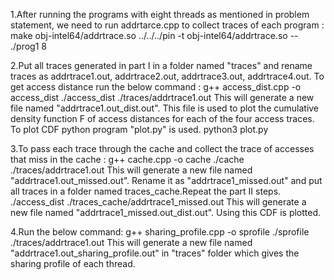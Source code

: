 1.After running the programs with eight threads as mentioned in problem statement, we need to run addrtarce.cpp to collect traces of each program :
make obj-intel64/addrtrace.so
../../../pin -t obj-intel64/addrtrace.so -- ./prog1 8

2.Put all traces generated in part I in a folder named "traces" and rename traces as addrtrace1.out, addrtrace2.out, addrtrace3.out, addrtrace4.out. To get access distance run the below command :
g++ access_dist.cpp -o access_dist
./access_dist ./traces/addrtrace1.out
This will generate a new file named "addrtrace1.out_dist.out". This file is used to plot the cumulative density function F of access distances for each of the four access traces. To plot CDF python program "plot.py" is used.
python3 plot.py

3.To pass each trace through the cache and collect the trace of accesses that miss in the cache :
 g++ cache.cpp -o cache
 ./cache ./traces/addrtrace1.out
 This will generate a new file named "addrtrace1.out_missed.out". Rename it as "addrtrace1_missed.out" and put all traces in a folder named traces_cache.Repeat the part II steps.
./access_dist ./traces_cache/addrtrace1_missed.out
This will generate a new file named "addrtrace1_missed.out_dist.out". Using this CDF is plotted.


4.Run the below command:
  g++ sharing_profile.cpp -o sprofile
 ./sprofile ./traces/addrtrace1.out
 This will generate a new file named "addrtrace1.out_sharing_profile.out" in "traces" folder which gives the sharing profile of each thread.

